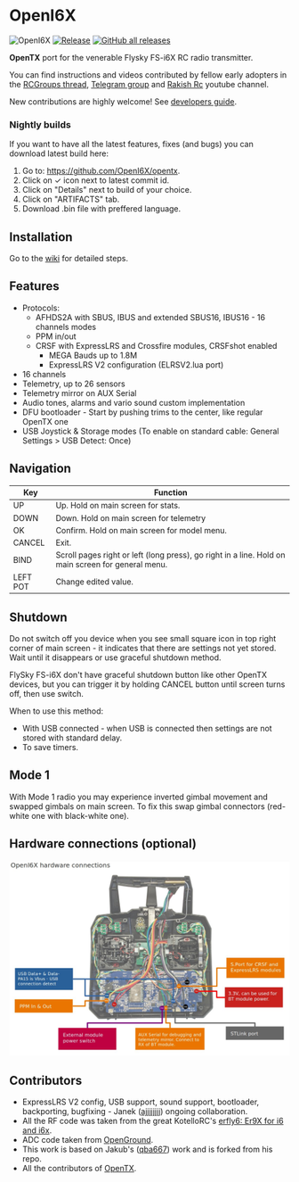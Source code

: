 # OpenI6X

![OpenI6X](https://circleci.com/gh/OpenI6X/opentx.svg?style=shield)
[![Release](https://img.shields.io/github/v/release/OpenI6X/opentx?include_prereleases)](https://github.com/OpenI6X/opentx/releases)
[![GitHub all releases](https://img.shields.io/github/downloads/OpenI6X/opentx/total)](https://github.com/OpenI6X/opentx/releases)

**OpenTX** port for the venerable Flysky FS-i6X RC radio transmitter.


You can find instructions and videos contributed by fellow early adopters in the [RCGroups thread](https://www.rcgroups.com/forums/showthread.php?3916435-FlySky-I6X-port-of-OpenTX), [Telegram group](https://t.me/otx_flysky_i6x) and [Rakish Rc](https://www.youtube.com/c/RakishRc) youtube channel. 

New contributions are highly welcome! See [developers guide](https://github.com/OpenI6X/opentx/wiki/Contribute).

### Nightly builds
If you want to have all the latest features, fixes (and bugs) you can download latest build here:
1. Go to: https://github.com/OpenI6X/opentx.
2. Click on ✓ icon next to latest commit id.
3. Click on "Details" next to build of your choice.
4. Click on "ARTIFACTS" tab.
5. Download .bin file with preffered language.

## Installation

Go to the [wiki](https://github.com/OpenI6X/opentx/wiki) for detailed steps.

## Features 

* Protocols:
  * AFHDS2A with SBUS, IBUS and extended SBUS16, IBUS16 - 16 channels modes
  * PPM in/out
  * CRSF with ExpressLRS and Crossfire modules, CRSFshot enabled
    * MEGA Bauds up to 1.8M
    * ExpressLRS V2 configuration (ELRSV2.lua port)
* 16 channels
* Telemetry, up to 26 sensors
* Telemetry mirror on AUX Serial
* Audio tones, alarms and vario sound custom implementation
* DFU bootloader - Start by pushing trims to the center, like regular OpenTX one
* USB Joystick & Storage modes (To enable on standard cable: General Settings > USB Detect: Once)

## Navigation

| Key | Function                                                                           |
| --- |------------------------------------------------------------------------------------|
| UP     | Up. Hold on main screen for stats.                                                 |                              
| DOWN   | Down. Hold on main screen for telemetry                                            |                                  
| OK     | Confirm. Hold on main screen for model menu.                                       |
| CANCEL | Exit.                                                                              |                      
| BIND   | Scroll pages right or left (long press), go right in a line. Hold on main screen for general menu. |
| LEFT POT | Change edited value.                                                               |


## Shutdown

Do not switch off you device when you see small square icon in top right corner of main screen - it indicates that there are settings not yet stored. Wait until it disappears or use graceful shutdown method.

FlySky FS-i6X don't have graceful shutdown button like other OpenTX devices, but you can trigger it by holding CANCEL button until screen turns off, then use switch.

When to use this method:
* With USB connected - when USB is connected then settings are not stored with standard delay.
* To save timers.

## Mode 1

With Mode 1 radio you may experience inverted gimbal movement and swapped gimbals on main screen. To fix this swap gimbal connectors (red-white one with black-white one).

## Hardware connections (optional)

![hw](https://github.com/OpenI6X/opentx/raw/master/doc/flysky/openi6x_hardware.jpeg?raw=true)

## Contributors

* ExpressLRS V2 config, USB support, sound support, bootloader, backporting, bugfixing - Janek ([ajjjjjjjj](https://github.com/ajjjjjjjj)) ongoing collaboration.
* All the RF code was taken from the great KotelloRC's [erfly6: Er9X for i6 and i6x](https://bitbucket.org/KotelloRC/erfly6/src/master/).
* ADC code taken from [OpenGround](https://github.com/fishpepper/OpenGround).
* This work is based on Jakub's ([qba667](https://github.com/qba667)) work and is forked from his repo.
* All the contributors of [OpenTX](https://github.com/opentx/opentx/). 
